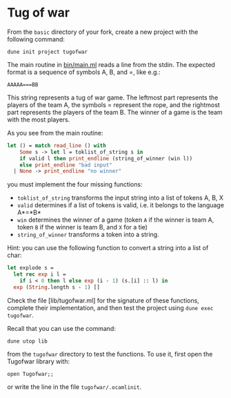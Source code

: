 # Tug of war

From the `basic` directory of your fork, create a new project with the following command:
```
dune init project tugofwar
```
The main routine in [bin/main.ml](bin/main.ml) reads a line from the stdin.
The expected format is a sequence of symbols A, B, and =, like e.g.:
```
AAAAA===BB
```
This string represents a tug of war game.
The leftmost part represents the players of the team A,
the symbols = represent the rope,
and the rightmost part represents the players of the team B.
The winner of a game is the team with the most players.

As you see from the main routine:
```ocaml
let () = match read_line () with
    Some s -> let l = toklist_of_string s in
    if valid l then print_endline (string_of_winner (win l))
    else print_endline "bad input"
  | None -> print_endline "no winner"
```
you must implement the four missing functions:
- `toklist_of_string` transforms the input string into a list of tokens A, B, X
- `valid` determines if a list of tokens is valid, i.e. it belongs to the language A\*=\*B\*
- `win` determines the winner of a game (token `A` if the winner is team A, token `B` if the winner is team B, and `X` for a tie)
- `string_of_winner` transforms a token into a string.

Hint: you can use the following function to convert a string into a list of char:
```ocaml
let explode s =
  let rec exp i l =
    if i < 0 then l else exp (i - 1) (s.[i] :: l) in
  exp (String.length s - 1) []
```

Check the file [lib/tugofwar.ml] for the signature of these functions,  
complete their implementation, and then test the project using `dune exec tugofwar`.

Recall that you can use the command:
```
dune utop lib
```
from the `tugofwar` directory to test the functions.
To use it, first open the Tugofwar library with:
```
open Tugofwar;;
```
or write the line in the file `tugofwar/.ocamlinit`.
